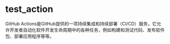 # test_action
GitHub Actions是GitHub提供的一项持续集成和持续部署（CI/CD）服务，它允许开发者自动化软件开发生命周期中的各种任务，例如构建和测试代码、发布软件包、部署应用程序等等。
